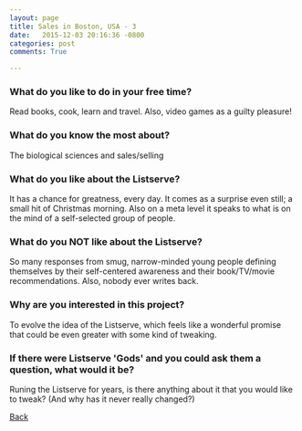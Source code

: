 ```yaml
---
layout: page
title: Sales in Boston, USA - 3
date:   2015-12-03 20:16:36 -0800
categories: post
comments: True

---
```


### What do you like to do in your free time?
<p>Read books, cook, learn and travel. Also, video games as a guilty pleasure!</p>

### What do you know the most about?
<p>The biological sciences and sales/selling</p>

### What do you like about the Listserve?
<p>It has a chance for greatness, every day. It comes as a surprise even still; a small hit of Christmas morning. Also on a meta level it speaks to what is on the mind of a self-selected group of people.</p>

### What do you NOT like about the Listserve?
<p>So many responses from smug, narrow-minded young people defining themselves by their self-centered awareness and their book/TV/movie recommendations. Also, nobody ever writes back.</p>

### Why are you interested in this project?
<p>To evolve the idea of the Listserve, which feels like a wonderful promise that could be even greater with some kind of tweaking.</p>

### If there were Listserve 'Gods' and you could ask them a question, what would it be?
<p>Runing the Listserve for years, is there anything about it that you would like to tweak? (And why has it never really changed?)</p>

[Back][1]

[1]: /home/responders/all